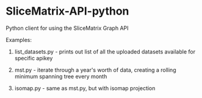 # SliceMatrix-API-python
Python client for using the SliceMatrix Graph API

Examples:

1) list_datasets.py - prints out list of all the uploaded datasets available for specific apikey

2) mst.py - iterate through a year's worth of data, creating a rolling minimum spanning tree every month

3) isomap.py - same as mst.py, but with isomap projection
